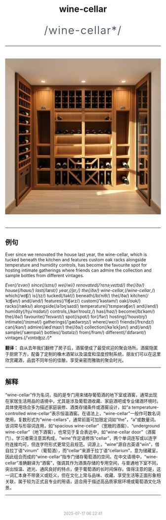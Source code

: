 <div align="center">

# wine-cellar

<div style="margin: 30px 0;">
<h1 style="font-size: 2.5em; font-weight: 300; letter-spacing: 2px; margin: 0; color: #2c3e50;">
/wine-cellar*/
</h1>
</div>

</div>

---

<div align="center" style="margin: 40px 0;">

![wine-cellar](images/wine-cellar.png)

</div>

---

## 例句

Ever since we renovated the house last year, the wine-cellar, which is tucked beneath the kitchen and features custom oak racks alongside temperature and humidity controls, has become the favourite spot for hosting intimate gatherings where friends can admire the collection and sample bottles from different vintages.

*Ever(/ˈɛvər/) since(/sɪns/) we(/wi/) renovated(/ˈrɛnəˌveɪtɪd/) the(/ðə/) house(/haʊs/) last(/læst/) year,(/jɪr,/) the(/ðə/) wine-cellar,(/wine-cellar*,/) which(/wɪʧ/) is(/ɪz/) tucked(/təkt/) beneath(/bɪˈniθ/) the(/ðə/) kitchen(/ˈkɪʧən/) and(/ənd/) features(/ˈfiʧərz/) custom(/ˈkəstəm/) oak(/oʊk/) racks(/ræks/) alongside(/əˈlɔŋˈsaɪd/) temperature(/ˈtɛmpərəʧər/) and(/ənd/) humidity(/hjuˈmɪdəti/) controls,(/kənˈtroʊlz,/) has(/həz/) become(/bɪˈkəm/) the(/ðə/) favourite(/ˈfeɪvərɪt/) spot(/spɑt/) for(/fər/) hosting(/ˈhoʊstɪŋ/) intimate(/ˈɪnɪmət/) gatherings(/ˈgæðərɪŋz/) where(/wɛr/) friends(/frɛndz/) can(/kən/) admire(/ædˈmaɪr/) the(/ðə/) collection(/kəˈlɛkʃən/) and(/ənd/) sample(/ˈsæmpəl/) bottles(/ˈbɑtəlz/) from(/frəm/) different(/ˈdɪfərənt/) vintages.(/ˈvɪntɪʤɪz./)*

**翻译：** 自从去年我们翻修了房子后，酒窖便成了最受欢迎的聚会场所。酒窖隐匿于厨房下方，配备了定制的橡木酒架以及温度和湿度控制系统，朋友们可以在这里欣赏藏酒，品尝不同年份的佳酿，享受亲密而雅致的聚会时光。

---

## 解释

“wine-cellar”作为名词，指的是专门用来储存葡萄酒的地下室或酒窖，通常出现在家居生活用品的语境中，尤其是涉及葡萄酒收藏、家庭酒吧或专业储酒环境时。具体使用场合多为描述家庭装修、酒类存储条件或酒窖设计，如“a temperature-controlled wine-cellar”表示恒温酒窖。在语法上，“wine-cellar”一般作可数名词使用，复数形式为“wine-cellars”，通常前面可加限定词如“the”，“a”或数量词。该词常与形容词连用，如“spacious wine-cellar”（宽敞的酒窖）、“underground wine-cellar”（地下酒窖），也常见于复合表达中，如“wine-cellar door”（酒窖门）。学习者需注意其构成，“wine”作定语修饰“cellar”，两个单词连写或以连字符连接均可，但连字符形式更常见且规范。词源上，“wine”源自古英语“wīn”，借自拉丁语“vinum”（葡萄酒），而“cellar”来源于拉丁语“cellarium”，意为储藏室，因此组合而成的“wine-cellar”指专门储存葡萄酒的空间。在中文语境中，“wine-cellar”准确翻译为“酒窖”，强调其作为酒类存储的专用空间，与普通地下室不同，突出恒温、遮光、通风良好的特点，便于葡萄酒的长时间保存。值得注意的是，这一词汇本身不带褒义或贬义，但在文化上常与品味、收藏、享受生活等正面形象相关联，属于较为正式且专业的用语，适合用于描述高品质家居环境或葡萄酒文化场景。


---

<div align="center" style="margin-top: 50px;">
<small style="color: #999; font-size: 0.9em;">2025-07-17 06:22:41</small>
</div>
